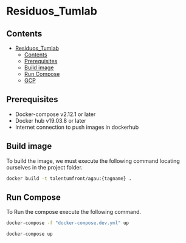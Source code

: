# Residuos_Tumlab

## Contents
- [Residuos\_Tumlab](#residuos_tumlab)
	- [Contents](#contents)
	- [Prerequisites](#prerequisites)
	- [Build image](#build-image)
	- [Run Compose](#run-compose)
	- [GCP](#gcp)

## Prerequisites
-   Docker-compose v2.12.1 or later
-   Docker hub v19.03.8 or later
-   Internet connection to push images in dockerhub

## Build image
To build the image, we must execute the following command locating ourselves in the project folder.

```bash
docker build -t talentumfront/agau:{tagname} .
```

## Run Compose
To Run the compose execute the following command.

```bash
docker-compose -f "docker-compose.dev.yml" up
```

```bash
docker-compose up
```
```